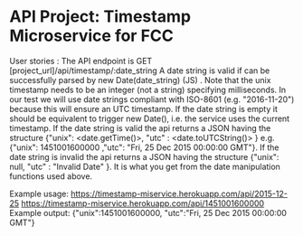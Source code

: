 # API Project: Timestamp Microservice for FCC

User stories :
The API endpoint is GET [project_url]/api/timestamp/:date_string
A date string is valid if can be successfully parsed by new Date(date_string) (JS) . Note that the unix timestamp needs to be an integer (not a string) specifying milliseconds. In our test we will use date strings compliant with ISO-8601 (e.g. "2016-11-20") because this will ensure an UTC timestamp.
If the date string is empty it should be equivalent to trigger new Date(), i.e. the service uses the current timestamp.
If the date string is valid the api returns a JSON having the structure {"unix": <date.getTime()>, "utc" : <date.toUTCString()> } e.g. {"unix": 1451001600000 ,"utc": "Fri, 25 Dec 2015 00:00:00 GMT"}.
If the date string is invalid the api returns a JSON having the structure {"unix": null, "utc" : "Invalid Date" }. It is what you get from the date manipulation functions used above.

Example usage:
https://timestamp-miservice.herokuapp.com/api/2015-12-25
https://timestamp-miservice.herokuapp.com/api/1451001600000
Example output:
{"unix":1451001600000, "utc":"Fri, 25 Dec 2015 00:00:00 GMT"}
